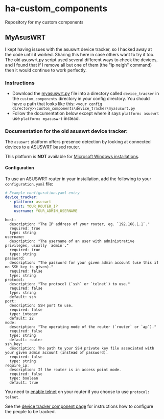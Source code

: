 # ha-custom_components
Repository for my custom components

## MyAsusWRT
I kept having issues with the asuswrt device tracker, so I hacked away at the code until it worked. Sharing this here in case others want to try it too. The old asuswrt.py script used several different ways to check the devices, and I found that if I remove all but one of them (the "ip neigh" command) then it would continue to work perfectly.

### Instructions
* Download the [myasuswrt.py](https://github.com/stuartmaxwell/ha-custom_components/blob/master/device_tracker/myasuswrt.py) file into a directory called `device_tracker` in the `custom_components` directory in your config directory. You should have a path that looks like this: `<your config directory>\custom_components\device_tracker\myasuswrt.py`
* Follow the documentation below except where it says `platform: asuswrt` use `platform: myasuswrt` instead.

### Documentation for the old asuswrt device tracker:

The `asuswrt` platform offers presence detection by looking at connected devices to a [ASUSWRT](http://event.asus.com/2013/nw/ASUSWRT/) based router.

This platform is **NOT** available for [Microsoft Windows installations](http://pexpect.readthedocs.io/en/stable/overview.html#pexpect-on-windows).

#### Configuration

To use an ASUSWRT router in your installation, add the following to your `configuration.yaml` file:

```yaml
# Example configuration.yaml entry
device_tracker:
  - platform: asuswrt
    host: YOUR_ROUTER_IP
    username: YOUR_ADMIN_USERNAME
```

```
host:
  description: "The IP address of your router, eg. `192.168.1.1`."
  required: true
  type: string
username:
  description: "The username of an user with administrative privileges, usually `admin`."
  required: true
  type: string
password:
  description: "The password for your given admin account (use this if no SSH key is given)."
  required: false
  type: string
protocol:
  description: "The protocol (`ssh` or `telnet`) to use."
  required: false
  type: string
  default: ssh
port:
  description: SSH port to use.
  required: false
  type: integer
  default: 22
mode:
  description: "The operating mode of the router (`router` or `ap`)."
  required: false
  type: string
  default: router
ssh_key:
  description: The path to your SSH private key file associated with your given admin account (instead of password).
  required: false
  type: string
require_ip:
  description: If the router is in access point mode.
  required: false
  type: boolean
  default: true
```

You need to [enable telnet](https://www.asus.com/support/faq/1005449/) on your router if you choose to use `protocol: telnet`. 

See the [device tracker component page](/components/device_tracker/) for instructions how to configure the people to be tracked.
